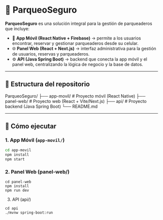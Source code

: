 # 🚗 ParqueoSeguro

**ParqueoSeguro** es una solución integral para la gestión de parqueaderos que incluye:

- 📱 **App Móvil (React Native + Firebase)** → permite a los usuarios encontrar, reservar y gestionar parqueaderos desde su celular.  
- 🌐 **Panel Web (React + Next.js)** → interfaz administrativa para la gestión de usuarios, reservas y parqueaderos.  
- ⚙️ **API (Java Spring Boot)** → backend que conecta la app móvil y el panel web, centralizando la lógica de negocio y la base de datos.  

---

## 📂 Estructura del repositorio

ParqueoSeguro/
├── app-movil/ # Proyecto móvil (React Native)
├── panel-web/ # Proyecto web (React + Vite/Next.js)
├── api/ # Proyecto backend (Java Spring Boot)
└── README.md


---

## 🚀 Cómo ejecutar

### 1. App Móvil (`app-movil/`)
```bash
cd app-movil
npm install
npm start
```

### 2. Panel Web (panel-web/)
```
cd panel-web
npm install
npm run dev
```
3. API (api/)
```
cd api
./mvnw spring-boot:run
```
